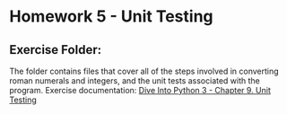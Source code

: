 # Homework 5 - Unit Testing
## Exercise Folder:
The folder contains files that cover all of the steps involved in converting roman numerals and integers, and the unit tests associated with the program.
Exercise documentation: [Dive Into Python 3 - Chapter 9. Unit Testing](www.diveintopython3.net/unit-testing.html)
